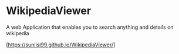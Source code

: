# WikipediaViewer
A web Application that enables you to search anything and details on wikipedia

[https://sunilsj99.github.io/WikipediaViewer/]
